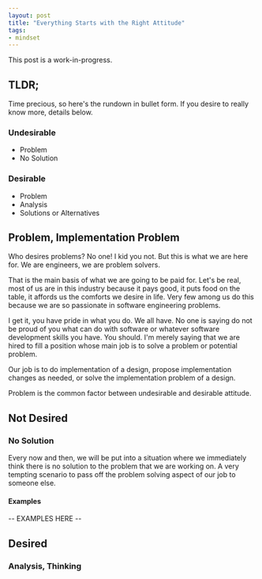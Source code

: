 ```yaml
---
layout: post
title: "Everything Starts with the Right Attitude"
tags:
- mindset
---
```


This post is a work-in-progress.

## TLDR;

Time precious, so here's the rundown in bullet form. If you desire to really know more, details below.

<div class="row">
<div class="6u">
<h3>Undesirable</h3>
<ul class="alt">
<li>Problem</li>
<li>No Solution</li>
</ul>
</div>
<div class="6u">
<h3>Desirable</h3>
<ul class="alt">
<li>Problem</li>
<li>Analysis</li>
<li>Solutions or Alternatives</li>
</ul>
</div>
</div>

## Problem, Implementation Problem

Who desires problems? No one! I kid you not. But this is what we are here for. We are engineers,
we are problem solvers.

That is the main basis of what we are going to be paid for. Let's be real, most of us are in this
industry because it pays good, it puts food on the table, it affords us the comforts we desire in
life. Very few among us do this because we are so passionate in software engineering problems.

I get it, you have pride in what you do. We all have. No one is saying do not be proud of you what
can do with software or whatever software development skills you have. You should. I'm merely
saying that we are hired to fill a position whose main job is to solve a problem or potential
problem.

Our job is to do implementation of a design, propose implementation changes as needed, or solve
the implementation problem of a design.

Problem is the common factor between undesirable and desirable attitude.

## Not Desired

### No Solution

Every now and then, we will be put into a situation where we immediately think there is no solution
to the problem that we are working on. A very tempting scenario to pass off the problem solving
aspect of our job to someone else.

#### Examples

-- EXAMPLES HERE --

## Desired

### Analysis, Thinking
